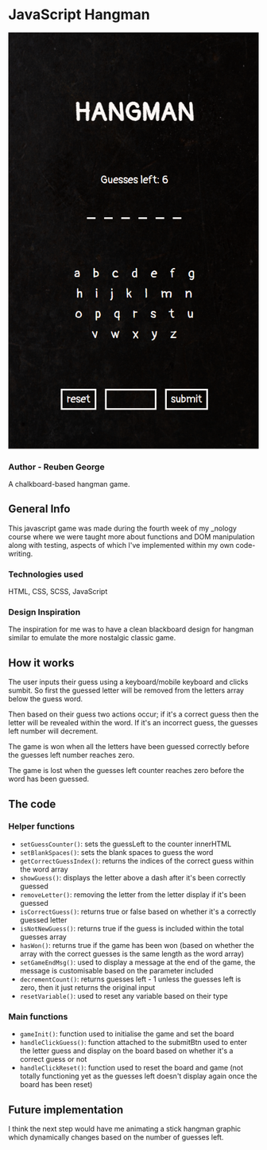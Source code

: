 # JavaScript Hangman

<p align="center">
  <img src="./assets/images/hangman_screenshot.png">
</p>

### Author - Reuben George
A chalkboard-based hangman game.


## General Info
This javascript game was made during the fourth week of my _nology course where we were taught more about functions and DOM manipulation along with testing, aspects of which I've implemented within my own code-writing.

### Technologies used
HTML, CSS, SCSS, JavaScript

### Design Inspiration
The inspiration for me was to have a clean blackboard design for hangman similar to emulate the more nostalgic classic game.


## How it works

The user inputs their guess using a keyboard/mobile keyboard and clicks sumbit. So first the guessed letter will be removed from the letters array below the guess word.

Then based on their guess two actions occur; if it's a correct guess then the letter will be revealed within the word. If it's an incorrect guess, the guesses left number will decrement.

The game is won when all the letters have been guessed correctly before the guesses left number reaches zero.

The game is lost when the guesses left counter reaches zero before the word has been guessed.


## The code

### Helper functions
- `setGuessCounter()`: sets the guessLeft to the counter innerHTML
- `setBlankSpaces()`: sets the blank spaces to guess the word
- `getCorrectGuessIndex()`: returns the indices of the correct guess within the word array
- `showGuess()`: displays the letter above a dash after it's been correctly guessed
- `removeLetter()`: removing the letter from the letter display if it's been guessed
- `isCorrectGuess()`: returns true or false based on whether it's a correctly guessed letter
- `isNotNewGuess()`: returns true if the guess is included within the total guesses array
- `hasWon()`: returns true if the game has been won (based on whether the array with the correct guesses is the same length as the word array)
- `setGameEndMsg()`: used to display a message at the end of the game, the message is customisable based on the parameter included
- `decrementCount()`: returns guesses left - 1 unless the guesses left is zero, then it just returns the original input
- `resetVariable()`: used to reset any variable based on their type

### Main functions
- `gameInit()`: function used to initialise the game and set the board
- `handleClickGuess()`: function attached to the submitBtn used to enter the letter guess and display on the board based on whether it's a correct guess or not
- `handleClickReset()`: function used to reset the board and game (not totally functioning yet as the guesses left doesn't display again once the board has been reset)



## Future implementation
I think the next step would have me animating a stick hangman graphic which dynamically changes based on the number of guesses left.